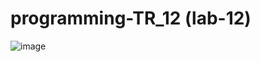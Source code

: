 # programming-TR_12 (lab-12)
![image](https://github.com/Reckven/Programming-TR_12/assets/131643668/3f5f110c-e63a-4366-aec1-b38da9c39cc2)
